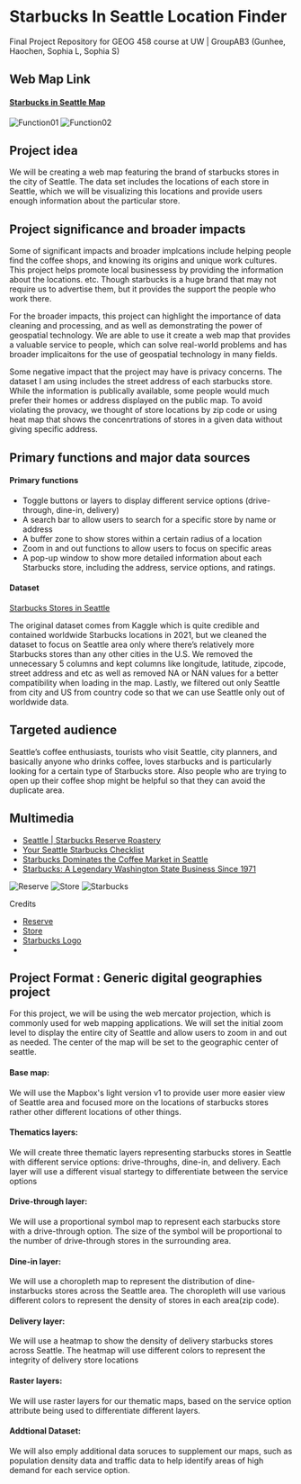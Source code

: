 

# Starbucks In Seattle Location Finder
Final Project Repository for GEOG 458 course at UW | GroupAB3 (Gunhee, Haochen, Sophia L, Sophia S)

## Web Map Link
#### [Starbucks in Seattle Map](https://sophial25.github.io/Final-Project/)
![Function01](img/ss1.png) 
![Function02](img/ss2.png)

## Project idea
We will be creating a web map featuring the brand of starbucks stores in the city of Seattle. The data set includes the locations of each store in Seattle, which we will be visualizing this locations and provide users enough information about the particular store. 

## Project significance and broader impacts
Some of significant impacts and broader implcations include helping people find the coffee shops, and knowing its origins and unique work cultures. This project helps promote local businessess by providing the information about the locations. etc. Though starbucks is a huge brand that may not require us to advertise them, but it provides the support the people who work there.

For the broader impacts, this project can highlight the importance of data cleaning and processing, and as well as demonstrating the power of geospatial technology. We are able to use it create a web map that provides a valuable service to people, which can solve real-world problems and has broader implicaitons for the use of geospatial technology in many fields.

Some negative impact that the project may have is privacy concerns. The dataset I am using includes the street address of each starbucks store. While the information is publically available, some people would much prefer their homes or address displayed on the public map. To avoid violating the provacy, we thought of store locations by zip code or using heat map that shows the concenrtrations of stores in a given data without giving specific address.

## Primary functions and major data sources
#### Primary functions
- Toggle buttons or layers to display different service options (drive-through, dine-in, delivery)
- A search bar to allow users to search for a specific store by name or address
- A buffer zone to show stores within a certain radius of a location
- Zoom in and out functions to allow users to focus on specific areas
- A pop-up window to show more detailed information about each Starbucks store, including the address, service options, and ratings.

#### Dataset
[Starbucks Stores in Seattle](https://www.kaggle.com/datasets/kukuroo3/starbucks-locations-worldwide-2021-version?resource=download)

The original dataset comes from Kaggle which is quite credible and contained worldwide Starbucks locations in 2021, but we cleaned the dataset to focus on Seattle area only where there’s relatively more Starbucks stores than any other cities in the U.S. We removed the unnecessary 5 columns and kept columns like longitude, latitude, zipcode, street address and etc as well as removed NA or NAN values for a better compatibility when loading in the map. Lastly, we filtered out only Seattle from city and US from country code so that we can use Seattle only out of worldwide data.

## Targeted audience
Seattle’s coffee enthusiasts, tourists who visit Seattle, city planners, and basically anyone who drinks coffee, loves starbucks and is particularly looking for a certain type of Starbucks store. Also people who are trying to open up their coffee shop might be helpful so that they can avoid the duplicate area.

## Multimedia
- [Seattle | Starbucks Reserve Roastery](https://www.youtube.com/watch?v=s6AgzclRCJE)
- [Your Seattle Starbucks Checklist](http://www.starbucksmelody.com/2018/11/24/starbucks-checklist/)
- [Starbucks Dominates the Coffee Market in Seattle](https://www.thecommonscafe.com/starbucks-dominates-the-coffee-market-in-seattle/)
- [Starbucks: A Legendary Washington State Business Since 1971](http://choosewashingtonstate.com/success-stories/starbucks/)

![Reserve](img/Reserve.png) 
![Store](img/Store.png)
![Starbucks](img/Starbucks.png) 

Credits
- [Reserve](https://www.cntraveler.com/bars/seattle/starbucks-reserve-roastery)
- [Store](https://www.seattlemet.com/eat-and-drink/2015/08/every-single-starbucks-in-seattle-ranked)
- [Starbucks Logo](https://wisconsinexaminer.com/wp-content/uploads/2022/02/starbucks-g489067a76_1920-1024x683.jpg)
- 
## Project Format : Generic digital geographies project
For this project, we will be using the web mercator projection, which is commonly used for web mapping applications. We will set the initial zoom level to display the entire city of Seattle and allow users to zoom in and out as needed. The center of the map will be set to the geographic center of seattle.

#### Base map:
We will use the Mapbox's light version v1 to provide user more easier view of Seattle area and focused more on the locations of starbucks stores rather other different locations of other things.

#### Thematics layers:
We will create three thematic layers representing starbucks stores in Seattle with different service options: drive-throughs, dine-in, and delivery. Each layer will use a different visual startegy to differentiate between the service options

#### Drive-through layer:
We will use a proportional symbol map to represent each starbucks store with a drive-through option. The size of the symbol will be proportional to the number of drive-through stores in the surrounding area.

#### Dine-in layer:
We will use a choropleth map to represent the distribution of dine-instarbucks stores across the Seattle area. The choropleth will use various different colors to represent the density of stores in each area(zip code).

#### Delivery layer:
We will use a heatmap to show the density of delivery starbucks stores across Seattle. The heatmap will use different colors to represent the integrity of delivery store locations

#### Raster layers:
We will use raster layers for our thematic maps, based on the service option attribute being used to differentiate different layers.

#### Addtional Dataset:
We will also emply additional data soruces to supplement our maps, such as population density data and traffic data to help identify areas of high demand for each service option.

